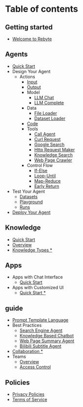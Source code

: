 # Table of contents

## Getting started

* [Welcome to Rebyte](overview/welcome-to-rebyte.md)

## Agents
* [Quick Start](agents/quick-start.md)
* Design Your Agent
  * Actions
    * [Input](agents/design-your-agent/actions/input.md)
    * [Output](agents/design-your-agent/actions/output.md)
    * Model
      * [LLM Chat](agents/design-your-agent/actions/model/language-model-chat.md)
      * [LLM Complete](agents/design-your-agent/actions/model/language-model-completion.md)
    * Data
      * [File Loader](agents/design-your-agent/actions/data/file-loader.md)
      * [Dataset Loader](agents/design-your-agent/actions/data/dataset-loader.md)
    * [Code]()
    * Tools
      * [Call Agent](agents/design-your-agent/actions/tools/call-agent.md)
      * [Curl Request](agents/design-your-agent/actions/tools/curl-request.md)
      * [Google Search](agents/design-your-agent/actions/tools/google-search.md)
      * [Http Request Maker](agents/design-your-agent/actions/tools/http-request-maker.md)
      * [Knowledge Search](agents/design-your-agent/actions/tools/knowledge-search.md)
      * [Web Page Crawler](agents/design-your-agent/actions/tools/web-page-crawler.md)
    * Control Flow
      * [If-Else](agents/design-your-agent/actions/control-flow/if-else.md)
      * [Loop-Until](agents/design-your-agent/actions/control-flow/loop-until.md)
      * [Map-Reduce](agents/design-your-agent/actions/control-flow/map-reduce.md)
      * [Early Return](agents/design-your-agent/actions/control-flow/early-return.md)
* Test Your Agent
  * [Datasets](agents/test-your-agent/datasets.md)
  * [Playground](agents/test-your-agent/playground.md) 
  * [Runs](agents/test-your-agent/runs.md)
* [Deploy Your Agent](agents/deploy-your-agent.md)

## Knowledge
* [Quick Start](knowledge/quick-start.md)
* [Overview](knowledge/overview.md)
* [Knowledge Types *](knowledge/knowledge-types.md)

## Apps
* Apps with Chat Interface 
  * [Quick Start](apps/apps-with-chat-interface/quick-start.md)
* Apps with Customized UI
  * [Quick Start *](apps/apps-with-cui/quick-start.md)

## guide
* [Prompt Template Language](guide/prompt-template-language.md)
* Best Practices
  * [Search Engine Agent](guide/best-practices/search-engine-agent.md)
  * [Knowledge Based Chatbot](guide/best-practices/knowledge-based-chatbot.md)
  * [Web Page Summary Agent](guide/best-practices/web-page-summary-agent.md)
  * [Bilibili Subtitle Agent](guide/best-practices/bilibili-subtitle-agent.md)
* [Collaboration *](guide/collaboration.md)
* Teams
  * [Overview](guide/teams/overview.md)
  * [Access Control](guide/teams/access-control.md)

## Policies
* [Privacy Policies](Policies/privacy-policies.md)
* [Terms of Service](Policies/terms-of-service.md)